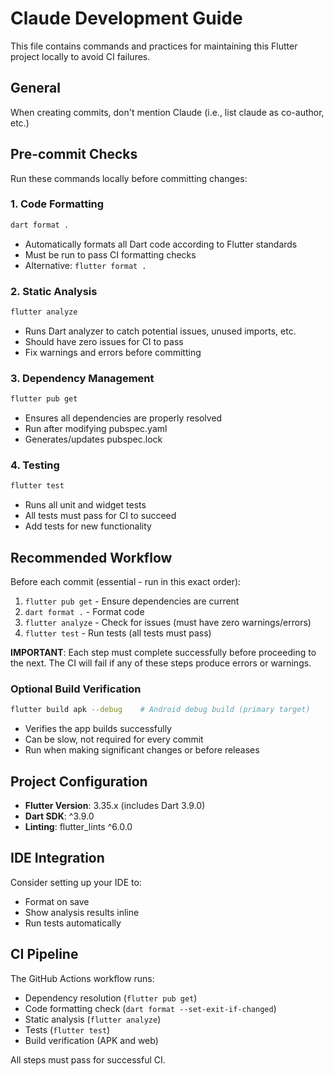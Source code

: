 # Claude Development Guide

This file contains commands and practices for maintaining this Flutter project locally to avoid CI failures.

## General
When creating commits, don't mention Claude (i.e., list claude as co-author, etc.)

## Pre-commit Checks

Run these commands locally before committing changes:

### 1. Code Formatting
```bash
dart format .
```
- Automatically formats all Dart code according to Flutter standards
- Must be run to pass CI formatting checks
- Alternative: `flutter format .`

### 2. Static Analysis
```bash
flutter analyze
```
- Runs Dart analyzer to catch potential issues, unused imports, etc.
- Should have zero issues for CI to pass
- Fix warnings and errors before committing

### 3. Dependency Management
```bash
flutter pub get
```
- Ensures all dependencies are properly resolved
- Run after modifying pubspec.yaml
- Generates/updates pubspec.lock

### 4. Testing
```bash
flutter test
```
- Runs all unit and widget tests
- All tests must pass for CI to succeed
- Add tests for new functionality

## Recommended Workflow

Before each commit (essential - run in this exact order):
1. `flutter pub get` - Ensure dependencies are current
2. `dart format .` - Format code
3. `flutter analyze` - Check for issues (must have zero warnings/errors)
4. `flutter test` - Run tests (all tests must pass)

**IMPORTANT**: Each step must complete successfully before proceeding to the next. The CI will fail if any of these steps produce errors or warnings.

### Optional Build Verification
```bash
flutter build apk --debug    # Android debug build (primary target)
```
- Verifies the app builds successfully
- Can be slow, not required for every commit
- Run when making significant changes or before releases

## Project Configuration

- **Flutter Version**: 3.35.x (includes Dart 3.9.0)
- **Dart SDK**: ^3.9.0
- **Linting**: flutter_lints ^6.0.0

## IDE Integration

Consider setting up your IDE to:
- Format on save
- Show analysis results inline
- Run tests automatically

## CI Pipeline

The GitHub Actions workflow runs:
- Dependency resolution (`flutter pub get`)
- Code formatting check (`dart format --set-exit-if-changed`)
- Static analysis (`flutter analyze`)
- Tests (`flutter test`)
- Build verification (APK and web)

All steps must pass for successful CI.